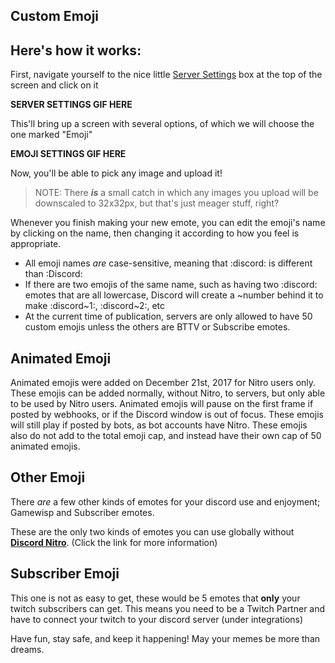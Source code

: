 <!-- TITLE: Emojis -->
<!-- SUBTITLE: A picture is worth a thousand words, so why not have your very own emojis? Thankfully, Discord includes a quick and easy way to add pretty much any image as a custom emote! (That is, as long as you have the "Manage Emojis" permission) -->

## Custom Emoji

## **Here's how it works:**
First, navigate yourself to the nice little [Server Settings](/server-settings) box at the top of the screen and click on it

**SERVER SETTINGS GIF HERE**

This'll bring up a screen with several options, of which we will choose the one marked "Emoji"

**EMOJI SETTINGS GIF HERE**

Now, you'll be able to pick any image and upload it!

> NOTE: There ***is*** a small catch in which any images you upload will be downscaled to 32x32px, but that's just meager stuff, right?

Whenever you finish making your new emote, you can edit the emoji's name by clicking on the name, then changing it according to how you feel is appropriate.

* All emoji names *are* case-sensitive, meaning that :discord: is different than :Discord:
* If there are two emojis of the same name, such as having two :discord: emotes that are all lowercase, Discord will create a ~number behind it to make :discord~1:, :discord~2:, etc
* At the current time of publication, servers are only allowed to have 50 custom emojis unless the others are BTTV or Subscribe emotes.

## Animated Emoji

Animated emojis were added on December 21st, 2017 for Nitro users only. These emojis can be added normally, without Nitro, to servers, but only able to be used by Nitro users. Animated emojis will pause on the first frame if posted by webhooks, or if the Discord window is out of focus. These emojis will still play if posted by bots, as bot accounts have Nitro. These emojis also do not add to the total emoji cap, and instead have their own cap of 50 animated emojis.

## Other Emoji
There *are* a few other kinds of emotes for your discord use and enjoyment; Gamewisp and Subscriber emotes.

These are the only two kinds of emotes you can use globally without [**Discord Nitro**](/nitro). (Click the link for more information)

## Subscriber Emoji

This one is not as easy to get, these would be 5 emotes that **only** your twitch subscribers can get. This means you need to be a Twitch Partner and have to connect your twitch to your discord server (under integrations)

Have fun, stay safe, and keep it happening! May your memes be more than dreams.